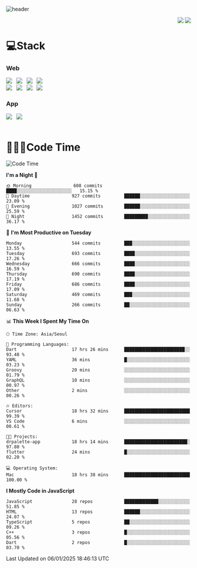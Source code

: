 ![header](https://capsule-render.vercel.app/api?type=waving&color=gradient&height=200&text=Cheri&fontAlign=70&fontAlignY=40&animation=twinkling)


<div align="end">
 <a href="https://cheri.tistory.com/"><img src="https://img.shields.io/badge/Blog-AD29B6?style=flat-square&logo=Tidal&logoColor=white"/></a> 
 <a href="mailto:hey.rnjs1135@gmail.com"><img src="https://img.shields.io/badge/Mail-EA4335?style=flat-square&logo=Gmail&logoColor=white"/></a>
</div>

<h1>💻Stack</h1>
<div>
 <h3>Web</h3>
 <!-- badge : https://shields.io/ -->
 <!-- icon : https://simpleicons.org/?q=Get -->
 <img src="https://img.shields.io/badge/HTML5-e74c3c?style=flat-square&logo=HTML5&logoColor=white"></img> &nbsp 
 <img src="https://img.shields.io/badge/CSS3-0A84FF?style=flat-square&logo=CSS3&logoColor=white"></img> &nbsp 
 <img src="https://img.shields.io/badge/tailwind%2Dcss-06B6D4?style=flat-square&logo=tailwindcss&logoColor=white"/></a> &nbsp 
 <img src="https://img.shields.io/badge/styled%2Dcomponents-DB7093?style=flat-square&logo=styled%2Dcomponents&logoColor=white"/></a>
 <br/>
 <img src="https://img.shields.io/badge/JavaScript-FFCD11?style=flat-square&logo=JavaScript&logoColor=white"></img> &nbsp 
 <img src="https://img.shields.io/badge/React-00BCF6?style=flat-square&logo=React&logoColor=white"></img> &nbsp 
 <img src="https://img.shields.io/badge/Redux-764ABC?style=flat-square&logo=Redux&logoColor=white"/> &nbsp 
 <img src="https://img.shields.io/badge/Zustand-582D3E?style=flat-square&logo=Zustand&logoColor=white"/></a> &nbsp 
 <br/>
 <h3>App</h3>
 <img src="https://img.shields.io/badge/Flutter-02569B?style=flat-square&logo=Flutter&logoColor=white"/></a> &nbsp 
 <img src="https://img.shields.io/badge/Getx-600EB2?style=flat-square"/></a> &nbsp 
</div> 

<br/>

<h1>👩🏼‍💻Code Time</h1>

<!--START_SECTION:waka-->
![Code Time](http://img.shields.io/badge/Code%20Time-3%2C939%20hrs%2059%20mins-blue)

**I'm a Night 🦉** 

```text
🌞 Morning                608 commits         ████░░░░░░░░░░░░░░░░░░░░░   15.15 % 
🌆 Daytime                927 commits         ██████░░░░░░░░░░░░░░░░░░░   23.09 % 
🌃 Evening                1027 commits        ██████░░░░░░░░░░░░░░░░░░░   25.59 % 
🌙 Night                  1452 commits        █████████░░░░░░░░░░░░░░░░   36.17 % 
```
📅 **I'm Most Productive on Tuesday** 

```text
Monday                   544 commits         ███░░░░░░░░░░░░░░░░░░░░░░   13.55 % 
Tuesday                  693 commits         ████░░░░░░░░░░░░░░░░░░░░░   17.26 % 
Wednesday                666 commits         ████░░░░░░░░░░░░░░░░░░░░░   16.59 % 
Thursday                 690 commits         ████░░░░░░░░░░░░░░░░░░░░░   17.19 % 
Friday                   686 commits         ████░░░░░░░░░░░░░░░░░░░░░   17.09 % 
Saturday                 469 commits         ███░░░░░░░░░░░░░░░░░░░░░░   11.68 % 
Sunday                   266 commits         ██░░░░░░░░░░░░░░░░░░░░░░░   06.63 % 
```


📊 **This Week I Spent My Time On** 

```text
🕑︎ Time Zone: Asia/Seoul

💬 Programming Languages: 
Dart                     17 hrs 26 mins      ███████████████████████░░   93.48 % 
YAML                     36 mins             █░░░░░░░░░░░░░░░░░░░░░░░░   03.23 % 
Groovy                   20 mins             ░░░░░░░░░░░░░░░░░░░░░░░░░   01.79 % 
GraphQL                  10 mins             ░░░░░░░░░░░░░░░░░░░░░░░░░   00.97 % 
Other                    2 mins              ░░░░░░░░░░░░░░░░░░░░░░░░░   00.26 % 

🔥 Editors: 
Cursor                   18 hrs 32 mins      █████████████████████████   99.39 % 
VS Code                  6 mins              ░░░░░░░░░░░░░░░░░░░░░░░░░   00.61 % 

🐱‍💻 Projects: 
drpalette-app            18 hrs 14 mins      ████████████████████████░   97.80 % 
flutter                  24 mins             █░░░░░░░░░░░░░░░░░░░░░░░░   02.20 % 

💻 Operating System: 
Mac                      18 hrs 38 mins      █████████████████████████   100.00 % 
```

**I Mostly Code in JavaScript** 

```text
JavaScript               28 repos            █████████████░░░░░░░░░░░░   51.85 % 
HTML                     13 repos            ██████░░░░░░░░░░░░░░░░░░░   24.07 % 
TypeScript               5 repos             ██░░░░░░░░░░░░░░░░░░░░░░░   09.26 % 
C++                      3 repos             █░░░░░░░░░░░░░░░░░░░░░░░░   05.56 % 
Dart                     2 repos             █░░░░░░░░░░░░░░░░░░░░░░░░   03.70 % 
```




 Last Updated on 06/01/2025 18:46:13 UTC
<!--END_SECTION:waka-->
